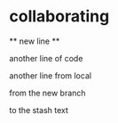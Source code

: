 # collaborating

** new line **

another line of code

another line from local

from the new branch


to the stash
text
